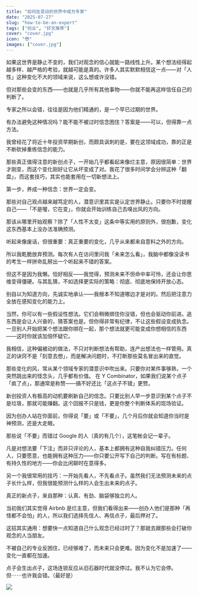 ```yaml
---
title: "如何在变动的世界中成为专家"
date: "2025-07-27"
slug: "how-to-be-an-expert"
tags: ["创业", "好文推荐"]
cover: "cover.jpg"
icon: "😎"
images: ["cover.jpg"]
---
```

如果这世界是静止不变的，我们对观念的信心就能一路线性上升。某个想法经得起越多样、越严格的考验，就越可能是真的。许多人其实默默相信这一点——对「人性」这种变化不大的领域来说，这么想或许没错。



但对那些会变的东西——也就是几乎所有其他事物——你就不能再这样信任自己的判断了。



专家之所以会错，往往是因为他们精通的，是一个早已过期的世界。



有办法避免这种情况吗？能不能不被过时信念困住？答案是——可以，但得靠一点方法。



我曾经花了将近十年投资早期新创，而颇具讽刺的是，要在这领域成功，靠的正是不断砍掉重练信念的能力。



那些真正值得注意的新创点子，一开始几乎都看起来像烂主意，原因很简单：世界才刚变，而这个变化刚好让它从坏变成了对。我花了很多时间学会分辨这种「翻盘」，而这套技巧，其实也能套用在一切新想法上。



第一步，养成一种信念：世界一定会变。



那些对自己观点越来越笃定的人，潜意识里其实是认定世界静止。只要你不时提醒自己——「不是喔，它在变」，你就会开始训练自己去嗅出风的方向。



那该从哪里开始观察？除了「人性不太变」这条中等实用的原则外，很抱歉，变化这东西基本上没办法准确预测。



听起来像废话，但很重要：真正重要的变化，几乎从来都来自意料之外的方向。



所以我乾脆放弃预测。每次有人在访问里问我「未来怎么看」，我脑中都像没读书的考生一样拼命乱掰出一个听起来不错的答案。



但这不是因为我懒。恰好相反——我觉得，预测未来不但命中率可怜，还会让你思维变得僵硬。与其乱猜，不如选择更实际的策略：彻底、彻底地保持开放心态。



别自以为知道方向，先诚实地承认——我根本不知道哪边才是对的。然后把注意力全放在感知变化的能力上。



当然，你可以有一些假设性想法。它们会稍微绑住你没错，但也会驱动你前进。追东西是会让人兴奋的，猜答案也是。但你得非常有纪律，不让这些假设变成执念。
一旦别人开始把某个想法跟你绑在一起，那个想法就更可能变成你想相信的东西——这时你就该加倍怀疑它。



我相信，这种偏被动的做法，不只对判断想法有帮助，连产出想法也一样管用。真正的诀窍不是「刻意去想」，而是解决问题时，不打断那些莫名冒出来的直觉。



那些变化的风，常从某个领域专家的潜意识中吹出来。只要你对某件事够熟，一个突然跳出来的怪念头，几乎都有价值。
在 Y Combinator，如果我们说某个点子「疯了点」，那通常是称赞——搞不好还比「这点子不错」更赞。



新创投资人有极高的动机要刷新自己的信念。只要比别人早一步意识到某个点子不是垃圾，那就可能赚翻。这个回报不只是钱，更是你整个判断体系的现场验证。



因为创办人站在你面前，你得说「要」或「不要」，几个月后你就会知道你当时是神预测，还是大走眼。



那些说「不要」而错过 Google 的人（真的有几个），这笔帐会记一辈子。



凡是对想法要「下注」而非只评论的人，基本上都拥有这种自我纠错压力。任何人，只要愿意，也能拥有这种压力——你只要公开写下自己的判断。写在有标题、有持久性的地方——你会比闲聊时在意得多。



另一个我很常用的技巧：一开始先看人，不先看点子。虽然我们无法预测未来的点子长什么样，但我很能预测什么样的人会生出未来的点子。



真正的新点子，来自那种：认真、有劲、脑袋够独立的人。



当初我们其实觉得 Airbnb 是烂主意，但我们看得出来——创办人他们是那种「再怪都不会怕」的人，所以我们选择先信人、再信点子，最后押对了。



这招其实通用：想要快一点知道自己什么观念已经过时了？那就去跟那些会打破你观念的人当朋友。



不被自己的专业反困住，已经够难了，而未来只会更难。因为变化不是加速了——变化一直都在加速。



点子会生出点子，这场连锁反应从旧石器时代就没停过。我不认为它会停。
但⋯⋯也许我会错。（最好是）




![](https://prod-files-secure.s3.us-west-2.amazonaws.com/112d0858-5090-4d34-a606-b75eb8d65fd2/46476355-9cf3-4e99-9b7a-3531bc426380/1000202064.png?X-Amz-Algorithm=AWS4-HMAC-SHA256&X-Amz-Content-Sha256=UNSIGNED-PAYLOAD&X-Amz-Credential=ASIAZI2LB46664RKG6UT%2F20251018%2Fus-west-2%2Fs3%2Faws4_request&X-Amz-Date=20251018T044522Z&X-Amz-Expires=3600&X-Amz-Security-Token=IQoJb3JpZ2luX2VjEAwaCXVzLXdlc3QtMiJIMEYCIQDor3GehjIg05Q%2BRFl22roc6ciK93SZy5%2BAmJkKR%2FOmEgIhAMDtyCZp83%2FKtMno87BVdz13WIm3r14UEC4YKp36Hk7pKogECLX%2F%2F%2F%2F%2F%2F%2F%2F%2F%2FwEQABoMNjM3NDIzMTgzODA1IgzXBTYPUGzLYFdeLLgq3AP4ylfIqoDGXD0%2Blks4oMt8bLvo7rpmzyPXN4f2y1FEkgccS3a3CkypmYcG0qjpAVVwCi7%2BG%2B%2B%2BscXY6W44f%2F9aH3jaeCJUcV40O4waN1tYeFD3XtD6FhZpUIgwHiYgobO5UsQBScSalveE0fAlYXjWqBfv7MECDcrxhDiloV4EMZWCNSvPhLu6Zu7xtm7eo6Pee7ky6MoUp%2BId3xetXNyu64ssVJvXjh620qui%2FYfGGcH%2BaPj9oS1SVh%2Biim88zRxTiyslyygtr9jAiW0gbpO4xbnRYqGfT5vfsWExAsQcgPrDrzFokMxV64ev3kJqsnJffyfIP1W150mGN5Ql6e8rluimDB5iAFvT%2B2ZTxD%2FeIofIlj%2FQBbufuhcz0oQkdKbgUaYNKb4Ep3%2BAkDJqHAK2YZoAPpR%2BKOiaID3Zkdg3ffxBC17frq2GY4yw6dOC4ycjIyjda7BfOpnLhcz8jIKStyego3HyFTuWWp6sRwcAOIZKwf9CO3HDZZwpF8rv%2BQzHgcyivdubwgHpHACCPTskrUvMS6wxrwVuUJ6EoixlxnYujnCtCz23SbJ9%2BIlNojJVv7%2F0f16aiCVadXQ9R5nRmDClrnaf4p2kV5JR7doZRPApeEPs%2F97oWRrAeTCHpMzHBjqkAfN7OI1AiFuVMQ%2Bt942Xx%2BHtQA2UM9yJN7eBH%2F%2B4%2Fa6VNEAmfEjYiY5uc5APY9p7P3naAyMqMPgxFH7QR2ZZ8QVHkAHnooagE7qTr%2BGQZ0PUZsCXxBnnOJQylh2kntnXVZKebPUctjC6erEK1lb8IGjjDa7xCSL2%2F0qHN4UBwZ8EZF8LUS6hNoEtidlDu6fqfjUbZVYqtNSRMWFP%2FhwU%2FITOQ4FU&X-Amz-Signature=2a3c7300d85adaa8896ce831c1f8846411af12960cf9c48b0c603a9868898c5f&X-Amz-SignedHeaders=host&x-amz-checksum-mode=ENABLED&x-id=GetObject)


